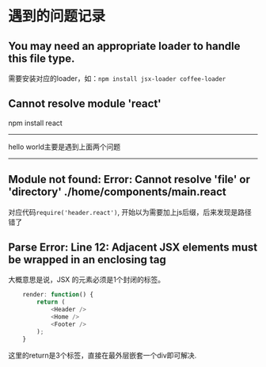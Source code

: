 # 遇到的问题记录

## You may need an appropriate loader to handle this file type.

需要安装对应的loader，如：`npm install jsx-loader coffee-loader`

## Cannot resolve module 'react'

npm install react 

----------

hello world主要是遇到上面两个问题

----------

## Module not found: Error: Cannot resolve 'file' or 'directory' ./home/components/main.react

对应代码`require('header.react')`, 开始以为需要加上js后缀，后来发现是路径错了

## Parse Error: Line 12: Adjacent JSX elements must be wrapped in an enclosing tag 

大概意思是说，JSX 的元素必须是1个封闭的标签。

```js 
    render: function() {
        return (
            <Header />
            <Home />
            <Footer />
        );
    }
```

这里的return是3个标签，直接在最外层嵌套一个div即可解决. 




